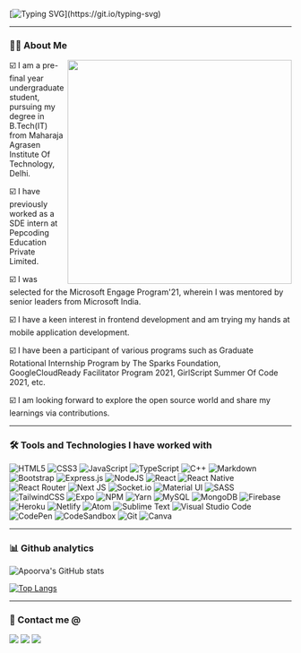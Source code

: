 [![Typing SVG](https://readme-typing-svg.herokuapp.com?color=%2358A6FF&size=30&center=true&vCenter=true&width=800&height=60&lines=Hey%2C+I+am+Apoorva+Singh.;I+am+an+ever-learning+software+developer.)](https://git.io/typing-svg)

---

### 👩‍💻 About Me

<image align="right" width="400px" src="https://user-images.githubusercontent.com/75029142/136156696-5972f16b-9ba7-410d-a8b2-5eb7f2728b89.jpg" />

☑️  I am a pre-final year undergraduate student, pursuing my degree in B.Tech(IT) from Maharaja Agrasen Institute Of Technology, Delhi.

☑️  I have previously worked as a SDE intern at Pepcoding Education Private Limited.

☑️  I was selected for the Microsoft Engage Program'21, wherein I was mentored by senior leaders from Microsoft India.

☑️  I have a keen interest in frontend development and am trying my hands at mobile application development.

☑️  I have been a participant of various programs such as Graduate Rotational Internship Program by The Sparks Foundation, GoogleCloudReady Facilitator Program 2021, GirlScript Summer Of Code 2021, etc.

☑️  I am looking forward to explore the open source world and share my learnings via contributions.

---

### 🛠 Tools and Technologies I have worked with

![HTML5](https://img.shields.io/badge/html5-%23E34F26.svg?style=for-the-badge&logo=html5&logoColor=white)
![CSS3](https://img.shields.io/badge/css3-%231572B6.svg?style=for-the-badge&logo=css3&logoColor=white)
![JavaScript](https://img.shields.io/badge/javascript-%23323330.svg?style=for-the-badge&logo=javascript&logoColor=%23F7DF1E)
![TypeScript](https://img.shields.io/badge/typescript-%23007ACC.svg?style=for-the-badge&logo=typescript&logoColor=white)
![C++](https://img.shields.io/badge/c++-%2300599C.svg?style=for-the-badge&logo=c%2B%2B&logoColor=white)
![Markdown](https://img.shields.io/badge/markdown-%23000000.svg?style=for-the-badge&logo=markdown&logoColor=white)
![Bootstrap](https://img.shields.io/badge/bootstrap-%23563D7C.svg?style=for-the-badge&logo=bootstrap&logoColor=white)
![Express.js](https://img.shields.io/badge/express.js-%23404d59.svg?style=for-the-badge&logo=express&logoColor=%2361DAFB)
![NodeJS](https://img.shields.io/badge/node.js-6DA55F?style=for-the-badge&logo=node.js&logoColor=white)
![React](https://img.shields.io/badge/react-%2320232a.svg?style=for-the-badge&logo=react&logoColor=%2361DAFB)
![React Native](https://img.shields.io/badge/react_native-%2320232a.svg?style=for-the-badge&logo=react&logoColor=%2361DAFB)
![React Router](https://img.shields.io/badge/React_Router-CA4245?style=for-the-badge&logo=react-router&logoColor=white)
![Next JS](https://img.shields.io/badge/Next-black?style=for-the-badge&logo=next.js&logoColor=white)
![Socket.io](https://img.shields.io/badge/Socket.io-black?style=for-the-badge&logo=socket.io&badgeColor=010101)
![Material UI](https://img.shields.io/badge/materialui-%230081CB.svg?style=for-the-badge&logo=material-ui&logoColor=white)
![SASS](https://img.shields.io/badge/SASS-hotpink.svg?style=for-the-badge&logo=SASS&logoColor=white)
![TailwindCSS](https://img.shields.io/badge/tailwindcss-%2338B2AC.svg?style=for-the-badge&logo=tailwind-css&logoColor=white)
![Expo](https://img.shields.io/badge/expo-1C1E24?style=for-the-badge&logo=expo&logoColor=#D04A37)
![NPM](https://img.shields.io/badge/NPM-%23000000.svg?style=for-the-badge&logo=npm&logoColor=white)
![Yarn](https://img.shields.io/badge/yarn-%232C8EBB.svg?style=for-the-badge&logo=yarn&logoColor=white)
![MySQL](https://img.shields.io/badge/mysql-%2300f.svg?style=for-the-badge&logo=mysql&logoColor=white)
![MongoDB](https://img.shields.io/badge/MongoDB-%234ea94b.svg?style=for-the-badge&logo=mongodb&logoColor=white)
![Firebase](https://img.shields.io/badge/firebase-%23039BE5.svg?style=for-the-badge&logo=firebase)
![Heroku](https://img.shields.io/badge/heroku-%23430098.svg?style=for-the-badge&logo=heroku&logoColor=white)
![Netlify](https://img.shields.io/badge/netlify-%23000000.svg?style=for-the-badge&logo=netlify&logoColor=#00C7B7)
![Atom](https://img.shields.io/badge/Atom-%2366595C.svg?style=for-the-badge&logo=atom&logoColor=white)
![Sublime Text](https://img.shields.io/badge/sublime_text-%23575757.svg?style=for-the-badge&logo=sublime-text&logoColor=important)
![Visual Studio Code](https://img.shields.io/badge/Visual%20Studio%20Code-0078d7.svg?style=for-the-badge&logo=visual-studio-code&logoColor=white)
![CodePen](https://img.shields.io/badge/CodePen-white?style=for-the-badge&logo=codepen&logoColor=black)
![CodeSandbox](https://img.shields.io/badge/Codesandbox-040404?style=for-the-badge&logo=codesandbox&logoColor=DBDBDB)
![Git](https://img.shields.io/badge/git-%23F05033.svg?style=for-the-badge&logo=git&logoColor=white)
![Canva](https://img.shields.io/badge/Canva-%2300C4CC.svg?style=for-the-badge&logo=Canva&logoColor=white)
<br/>

---

### 📊 Github analytics
![Apoorva's GitHub stats](https://github-readme-stats.vercel.app/api?username=apoorva-s1301&show_icons=true&theme=github_dark)
<br/>

[![Top Langs](https://github-readme-stats.vercel.app/api/top-langs/?username=apoorva-s1301&layout=compact&theme=github_dark&card_width=445)](https://github.com/anuraghazra/github-readme-stats)
<br/>

---

### 🤝 Contact me @
<a target="_blank" href="https://www.linkedin.com/in/apoorva-singh-9806071b3"><img src="https://img.shields.io/badge/-LinkedIn-0077B5?style=for-the-badge&logo=Linkedin&logoColor=white"></img></a>
<a target="_blank" href="https://twitter.com/apoorvasingh130"><img src="https://img.shields.io/badge/-Twitter-1DA1F2?style=for-the-badge&logo=Twitter&logoColor=white"></img></a>
<a target="_blank" href="mailto:apoorvasingh130@gmail.com"><img src="https://img.shields.io/badge/-Gmail-D14836?style=for-the-badge&logo=Gmail&logoColor=white"></img></a>
<br/>
<!-- ### Visitor Count
![Visitor Count](https://profile-counter.glitch.me/apoorva-s1301/count.svg) -->
<!---
apoorva-s1301/apoorva-s1301 is a ✨ special ✨ repository because its `README.md` (this file) appears on your GitHub profile.
You can click the Preview link to take a look at your changes.
--->

[linkedin]: https://linkedin.com/in/apoorva-singh-9806071b3
[twitter]: https://twitter.com/apoorvasingh130
